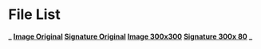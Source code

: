 # File List

**_ [Image Original](https://raw.githubusercontent.com/ionixftw/admission/master/Ayon4.jpg)
 [Signature Original](https://raw.githubusercontent.com/ionixftw/admission/master/20160831_002313.jpg)
 [Image 300x300](https://raw.githubusercontent.com/ionixftw/admission/master/Ayon-300x300.jpg)
 [Signature 300x 80](https://raw.githubusercontent.com/ionixftw/admission/master/signature-300x80.jpg)
 []()
 []()
 []()
 []() _**
